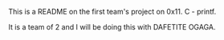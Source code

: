 This is a README on the first team's project on 0x11. C - printf.

It is a team of 2 and I will be doing this with DAFETITE OGAGA.
